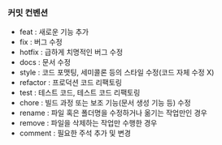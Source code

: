 ### 커밋 컨벤션
- feat : 새로운 기능 추가
- fix : 버그 수정
- hotfix : 급하게 치명적인 버그 수정
- docs : 문서 수정
- style : 코드 포맷팅, 세미콜론 등의 스타일 수정(코드 자체 수정 X)
- refactor : 프로덕션 코드 리팩토링
- test : 테스트 코드, 테스트 코드 리팩토링
- chore : 빌드 과정 또는 보조 기능(문서 생성 기능 등) 수정
- rename : 파일 혹은 폴더명을 수정하거나 옮기는 작업만인 경우
- remove : 파일을 삭제하는 작업만 수행한 경우
- comment : 필요한 주석 추가 및 변경
